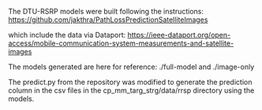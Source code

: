 The DTU-RSRP models were built following the instructions:
https://github.com/jakthra/PathLossPredictionSatelliteImages

which include the data via Dataport:
https://ieee-dataport.org/open-access/mobile-communication-system-measurements-and-satellite-images


The models generated are here for reference: ./full-model and ./image-only 

The predict.py from the repository was modified to generate the prediction column in the csv files in the cp_mm_targ_strg/data/rrsp directory using the models.
